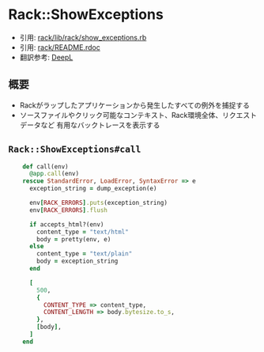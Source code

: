 # Rack::ShowExceptions
- 引用: [rack/lib/rack/show_exceptions.rb](https://github.com/rack/rack/blob/master/lib/rack/show_exceptions.rb)
- 引用: [rack/README.rdoc](https://github.com/rack/rack/blob/master/README.rdoc)
- 翻訳参考: [DeepL](https://www.deepl.com/translator)

## 概要
- Rackがラップしたアプリケーションから発生したすべての例外を捕捉する
- ソースファイルやクリック可能なコンテキスト、Rack環境全体、リクエストデータなど
  有用なバックトレースを表示する

## `Rack::ShowExceptions#call`
```ruby
    def call(env)
      @app.call(env)
    rescue StandardError, LoadError, SyntaxError => e
      exception_string = dump_exception(e)

      env[RACK_ERRORS].puts(exception_string)
      env[RACK_ERRORS].flush

      if accepts_html?(env)
        content_type = "text/html"
        body = pretty(env, e)
      else
        content_type = "text/plain"
        body = exception_string
      end

      [
        500,
        {
          CONTENT_TYPE => content_type,
          CONTENT_LENGTH => body.bytesize.to_s,
        },
        [body],
      ]
    end
```
